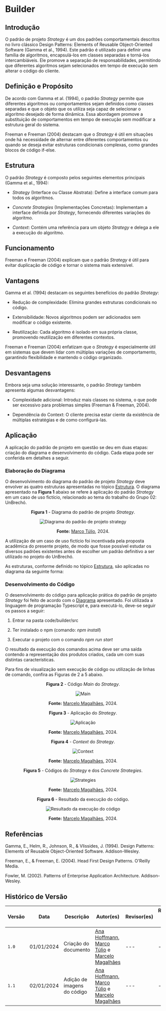 # Builder

## Introdução

O padrão de projeto *Strategy* é um dos padrões comportamentais descritos no livro clássico Design Patterns: Elements of Reusable Object-Oriented Software (Gamma et al., 1994). Este padrão é utilizado para definir uma família de algoritmos, encapsulá-los em classes separadas e torná-los intercambiáveis. Ele promove a separação de responsabilidades, permitindo que diferentes algoritmos sejam selecionados em tempo de execução sem alterar o código do cliente.

## Definição e Propósito

De acordo com Gamma et al. (1994), o padrão *Strategy* permite que diferentes algoritmos ou comportamentos sejam definidos como classes separadas e que o objeto que os utiliza seja capaz de selecionar o algoritmo desejado de forma dinâmica. Essa abordagem promove a substituição de comportamentos em tempo de execução sem modificar a estrutura geral do sistema.

Freeman e Freeman (2004) destacam que o *Strategy* é útil em situações onde há necessidade de alternar entre diferentes comportamentos ou quando se deseja evitar estruturas condicionais complexas, como grandes blocos de código if-else.

## Estrutura

O padrão *Strategy* é composto pelos seguintes elementos principais (Gamma et al., 1994):

- *Strategy* (Interface ou Classe Abstrata): Define a interface comum para todos os algoritmos.

- *Concrete Strategies* (Implementações Concretas): Implementam a interface definida por *Strategy*, fornecendo diferentes variações do algoritmo.

- *Context*: Contém uma referência para um objeto *Strategy* e delega a ele a execução do algoritmo.

## Funcionamento

Freeman e Freeman (2004) explicam que o padrão *Strategy* é útil para evitar duplicação de código e tornar o sistema mais extensível.

## Vantagens

Gamma et al. (1994) destacam os seguintes benefícios do padrão *Strategy*:

- Redução de complexidade: Elimina grandes estruturas condicionais no código.

- Extensibilidade: Novos algoritmos podem ser adicionados sem modificar o código existente.

- Reutilização: Cada algoritmo é isolado em sua própria classe, promovendo reutilização em diferentes contextos.

Freeman e Freeman (2004) enfatizam que o *Strategy* é especialmente útil em sistemas que devem lidar com múltiplas variações de comportamento, garantindo flexibilidade e mantendo o código organizado.

## Desvantagens

Embora seja uma solução interessante, o padrão *Strategy* também apresenta algumas desvantagens:

- Complexidade adicional: Introduz mais classes no sistema, o que pode ser excessivo para problemas simples (Freeman & Freeman, 2004).

- Dependência do Context: O cliente precisa estar ciente da existência de múltiplas estratégias e de como configurá-las.

## Aplicação

A aplicação do padrão de projeto em questão se deu em duas etapas: criação do diagrama e desenvolvimento do código. Cada etapa pode ser conferida em detalhes a seguir.

### Elaboração do Diagrama

O desenvolvimento do diagrama do padrão de projeto *Strategy* deve envolver as quatro estruturas apresentadas no tópico [Estrutura](#estrutura). O diagrama apresentado na **Figura 1** abaixo se refere à aplicação do padrão *Strategy* em um caso de uso fictício, relacionado ao tema do trabalho do Grupo 02: UnBrechó.

<center>
<figcaption> 

**Figura 1** - Diagrama do padrão de projeto *Strategy*.

</figcaption>

![Diagrama do padrão de projeto strategy](../Images/diagramaStrategy.png)

<figcaption>

**Fonte:** <a href="https://github.com/MarcoTulioSoares" target="_blank">Marco Túlio</a>, 2024.

</figcaption>
</center>

A utilização de um caso de uso fictício foi incentivada pela proposta acadêmica do presente projeto, de modo que fosse possível estudar os diversos padrões existentes antes de escolher um padrão definitivo a ser utilizado no projeto do UnBrechó.

As estruturas, conforme definido no tópico [Estrutura](#estrutura), são aplicadas no diagrama da seguinte forma:

### Desenvolvimento do Código

O desenvolvimento do código para aplicação prática do padrão de projeto *Strategy* foi feito de acordo com o [Diagrama](#elaboração-do-diagrama) apresentado. Foi utilizada a linguagem de programação Typescript e, para executá-lo, deve-se seguir os passos a seguir:

1. Entrar na pasta code/builder/src

2. Ter instalado o npm (comando: *npm install*)

3. Executar o projeto com o comando *npm run start*

O resultado da execução dos comandos acima deve ser uma saída contendo a representação dos produtos criados, cada um com suas distintas características.

Para fins de visualização sem execução de código ou utilização de linhas de comando, confira as Figuras de 2 a 5 abaixo.

<center>
<figcaption> 

**Figura 2** - Código *Main* do *Strategy*.

</figcaption>

![Main](../Images/mainStrategy.png)

<figcaption>

**Fonte:** <a href="https://github.com/marrcelo" target="_blank">Marcelo Magalhães</a>, 2024.

</figcaption>
</center>

<center>
<figcaption> 

**Figura 3** - Aplicação do *Strategy*.

</figcaption>

![Aplicação](../Images/aplicacaoStrategy.png)

<figcaption>

**Fonte:** <a href="https://github.com/marrcelo" target="_blank">Marcelo Magalhães</a>, 2024.

</figcaption>
</center>

<center>
<figcaption> 

**Figura 4** - *Context* do *Strategy*.

</figcaption>

![Context](../Images/contextStrategy.png)

<figcaption>

**Fonte:** <a href="https://github.com/marrcelo" target="_blank">Marcelo Magalhães</a>, 2024.

</figcaption>
</center>

<center>
<figcaption> 

**Figura 5** - Códigos do *Strategy* e dos *Concrete Strategies*.

</figcaption>

![Strategies](../Images/strategiesStrategy.png)

<figcaption>

**Fonte:** <a href="https://github.com/marrcelo" target="_blank">Marcelo Magalhães</a>, 2024.

</figcaption>
</center>

<center>
<figcaption> 

**Figura 6** - Resultado da execução do código.

</figcaption>

![Resultado da execução do código](../Images/resultadoStrategy.png)

<figcaption>

**Fonte:** <a href="https://github.com/marrcelo" target="_blank">Marcelo Magalhães</a>, 2024.

</figcaption>
</center>

## Referências

Gamma, E., Helm, R., Johnson, R., & Vlissides, J. (1994). Design Patterns: Elements of Reusable Object-Oriented Software. Addison-Wesley.

Freeman, E., & Freeman, E. (2004). Head First Design Patterns. O'Reilly Media.

Fowler, M. (2002). Patterns of Enterprise Application Architecture. Addison-Wesley.

## Histórico de Versão

| Versão | Data       | Descrição            | Autor(es)                                        | Revisor(es) | Resultado da Revisão |
| ------ | ---------- | -------------------- | ------------------------------------------------ | ----------- | -------------------- |
| `1.0`  | 01/01/2024 | Criação do documento | [Ana Hoffmann](https://github.com/AnHoff), [Marco Túlio](https://github.com/MarcoTulioSoares) e [Marcelo Magalhães](https://github.com/marrcelo) | ---         | ---                  |
| `1.1`  | 02/01/2024 | Adição de imagens do código | [Ana Hoffmann](https://github.com/AnHoff), [Marco Túlio](https://github.com/MarcoTulioSoares) e [Marcelo Magalhães](https://github.com/marrcelo) | ---         | ---                  |